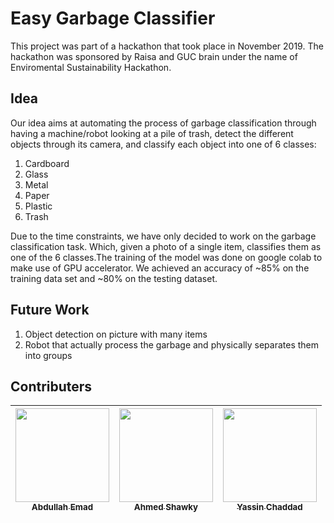# Easy Garbage Classifier

This project was part of a hackathon that took place in November 2019. The hackathon 
was sponsored by Raisa and GUC brain under the name of Enviromental Sustainability Hackathon.


## Idea 

Our idea aims at automating the process of garbage classification through having a 
machine/robot looking at a pile of trash, detect the different objects through its camera,
and classify each object into one of 6 classes: 

1. Cardboard
2. Glass
3. Metal 
4. Paper
5. Plastic 
6. Trash 

 
Due to the time constraints, we have only decided to work on the garbage classification task. 
Which, given a photo of a single item, classifies them as one of the 6 classes.The training of the model was done on 
google colab to make use of GPU accelerator. We achieved an accuracy of ~85% on the training data set and ~80% on the testing dataset.

## Future Work 

1. Object detection on picture with many items 
2. Robot that actually process the garbage and physically separates them into groups

## Contributers 


| [<img src="https://avatars0.githubusercontent.com/u/20978361" width="150px;" height="150px;"/><br /><sub><b>Abdullah Emad</b></sub>](https://github.com/abdullahemad12) | [<img src="https://avatars3.githubusercontent.com/u/20912763" width="150px;" height="150px;"/><br /><sub><b>Ahmed Shawky</b></sub>](https://github.com/Ahmed-ShawkyEgy)| [<img src="https://avatars0.githubusercontent.com/u/40171045" width="150px;" height="150px;"/><br /><sub><b>Yassin Chaddad</b></sub>](https://github.com/yassinchaddad)
| :---: | :---: | :---: | 
